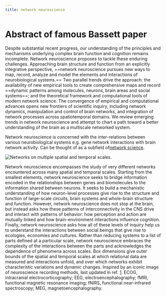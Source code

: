 ```yaml
---
title: network neuroscience
---
```


# Abstract of famous Bassett paper
Despite substantial recent progress, our understanding of the principles and mechanisms underlying complex brain function and cognition remains incomplete. Network neuroscience proposes to tackle these enduring challenges. Approaching brain structure and function from an explicitly integrative perspective, ==network neuroscience pursues new ways to map, record, analyze and model the elements and interactions of neurobiological systems.== Two parallel trends drive the approach: the availability of new empirical tools to create comprehensive maps and record ==dynamic patterns among molecules, neurons, brain areas and social systems==; and the theoretical framework and computational tools of modern network science. The convergence of empirical and computational advances opens new frontiers of scientific inquiry, including network dynamics, manipulation and control of brain networks, and integration of network processes across spatiotemporal domains. We review emerging trends in network neuroscience and attempt to chart a path toward a better understanding of the brain as a multiscale networked system.
	
Network neuroscience is concerned with the inter-relations between various neurobiological systems e.g. gene network interactions with brain network activity. Can be thought of as a subfield of[network science](notes/statistics/network-science.md).

![Networks on multiple spatial and temporal scales.](https://www.ncbi.nlm.nih.gov/pmc/articles/PMC5485642/bin/nihms855763f1.jpg)

Network neuroscience encompasses the study of very different networks encountered across many spatial and temporal scales. Starting from the smallest elements, network neuroscience seeks to bridge information encoded in the relationships between genes and biomolecules to the information shared between neurons. It seeks to build a mechanistic understanding of how neuron-level processes give rise to the structure and function of large-scale circuits, brain systems and whole-brain structure and function. However, network neuroscience does not stop at the brain, but instead asks how these patterns of interconnectivity in the CNS drive and interact with patterns of behavior: how perception and action are mutually linked and how brain-environment interactions influence cognition. Finally, network neuroscience asks how all of these levels of inquiry help us to understand the interactions between social beings that give rise to ecologies, economies and cultures. Rather than reducing systems to a list of parts defined at a particular scale, network neuroscience embraces the complexity of the interactions between the parts and acknowledges the dependence of phenomena across scales. Box dimensions give outer bounds of the spatial and temporal scales at which relational data are measured and interactions unfold, and over which networks exhibit characteristic variations and dynamic changes. Inspired by an iconic image of neuroscience recording methods, last updated in ref. [1](https://www.ncbi.nlm.nih.gov/pmc/articles/PMC5485642/#R1). ECOG, intracranial electrocorticography; EEG, electroencephalography; fMRI, functional magnetic resonance imaging; fNIRS, functional near-infrared spectroscopy; MEG, magnetoencephalography.
	
